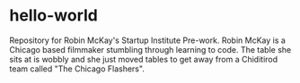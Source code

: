 # hello-world
Repository for Robin McKay's Startup Institute Pre-work. 
Robin McKay is a Chicago based filmmaker stumbling through learning to code. The table she sits at is wobbly and she just moved tables to get away from a Chiditirod team called "The Chicago Flashers". 
